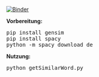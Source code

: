 [![Binder](https://mybinder.org/badge_logo.svg)](https://mybinder.org/v2/gh/annakaa/similar_words/master)

<b>Vorbereitung:</b>
<pre>
pip install gensim
pip install spacy
python -m spacy download de
</pre>
<b>Nutzung:</b>
<pre>
python getSimilarWord.py <gesuchtes Wort>
</pre>
